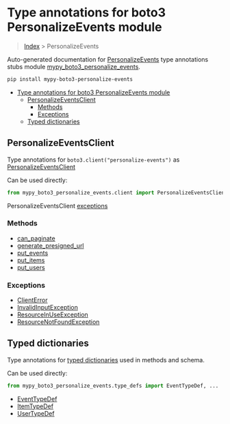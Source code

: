 # Type annotations for boto3 PersonalizeEvents module

> [Index](../README.md) > PersonalizeEvents

Auto-generated documentation for [PersonalizeEvents](https://boto3.amazonaws.com/v1/documentation/api/latest/reference/services/personalize-events.html#PersonalizeEvents)
type annotations stubs module [mypy_boto3_personalize_events](https://pypi.org/project/mypy-boto3-personalize-events/).

```bash
pip install mypy-boto3-personalize-events
```

- [Type annotations for boto3 PersonalizeEvents module](#type-annotations-for-boto3-personalizeevents-module)
  - [PersonalizeEventsClient](#personalizeeventsclient)
    - [Methods](#methods)
    - [Exceptions](#exceptions)
  - [Typed dictionaries](#typed-dictionaries)

## PersonalizeEventsClient

Type annotations for  `boto3.client("personalize-events")` as [PersonalizeEventsClient](./client.md)

Can be used directly:

```python
from mypy_boto3_personalize_events.client import PersonalizeEventsClient
```


PersonalizeEventsClient [exceptions](./client.md#exceptions)



### Methods
- [can_paginate](./client.md#can-paginate)
- [generate_presigned_url](./client.md#generate-presigned-url)
- [put_events](./client.md#put-events)
- [put_items](./client.md#put-items)
- [put_users](./client.md#put-users)




### Exceptions
- [ClientError](./client.md#clienterror)
- [InvalidInputException](./client.md#invalidinputexception)
- [ResourceInUseException](./client.md#resourceinuseexception)
- [ResourceNotFoundException](./client.md#resourcenotfoundexception)












## Typed dictionaries


Type annotations for [typed dictionaries](./type_defs.md) used in methods and schema.

Can be used directly:

```python
from mypy_boto3_personalize_events.type_defs import EventTypeDef, ...
```

- [EventTypeDef](./type_defs.md#eventtypedef)
- [ItemTypeDef](./type_defs.md#itemtypedef)
- [UserTypeDef](./type_defs.md#usertypedef)
